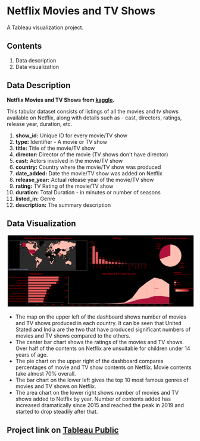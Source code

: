 # Netflix Movies and TV Shows

A Tableau visualization project.

## Contents

1. Data description
2. Data visualization

## Data Description

**Netflix Movies and TV Shows from [kaggle](https://www.kaggle.com/datasets/shivamb/netflix-shows).**

This tabular dataset consists of listings of all the movies and tv shows available on Netflix, along with details such as - cast, directors, ratings, release year, duration, etc.

  1. **show_id:** Unique ID for every movie/TV show
  2. **type:** Identifier - A movie or TV show
  3. **title:** Title of the movie/TV show
  4. **director:** Director of the movie (TV shows don't have director)
  5. **cast:** Actors involved in the movie/TV show
  6. **country:** Country where the movie/TV show was produced
  7. **date_added:** Date the movie/TV show was added on Netflix
  8. **release_year:** Actual release year of the movie/TV show
  9. **rating:** TV Rating of the movie/TV show
  10. **duration:** Total Duration - in minutes or number of seasons
  11. **listed_in:** Genre
  12. **description:** The summary description

## Data Visualization

![Netflix Dashboard](/Dashboard/NetflixDashboard.png)

- The map on the upper left of the dashboard shows number of movies and TV shows produced in each country. It can be seen that United Stated and India are the two that have produced significant numbers of movies and TV shows compared to the others.
- The center bar chart shows the ratings of the movies and TV shows. Over half of the contents on Netflix are unsuitable for children under 14 years of age.
- The pie chart on the upper right of the dashboard compares percentages of movie and TV show contents on Netflix. Movie contents take almost 70% overall.
- The bar chart on the lower left gives the top 10 most famous genres of movies and TV shows on Netflix.
- The area chart on the lower right shows number of movies and TV shows added to Netflix by year. Number of contents added has increased dramatically since 2015 and reached the peak in 2019 and started to drop steadily after that.


## Project link on [Tableau Public](https://public.tableau.com/app/profile/phuong.nguyen4606/viz/NetflixMoviesandTVShows_16799327173930/NetflixmoviesTVshows)
